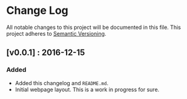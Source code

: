 # Change Log
All notable changes to this project will be documented in this file.
This project adheres to [Semantic Versioning](http://semver.org/).


## [v0.0.1] : 2016-12-15
### Added
- Added this changelog and `README.md`.
- Initial webpage layout. This is a work in progress for sure.

